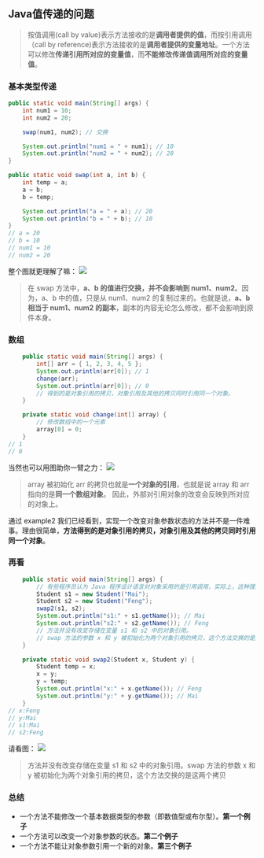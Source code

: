 ## Java值传递的问题

> 按值调用(call by value)表示方法接收的是**调用者提供的值**，而按引用调用（call by reference)表示方法接收的是**调用者提供的变量地址**。一个方法可以修改**传递引用所对应的变量值**，而**不能修改传递值调用所对应的变量值**。

### 基本类型传递

```java
public static void main(String[] args) {
    int num1 = 10;
    int num2 = 20;

    swap(num1, num2); // 交换

    System.out.println("num1 = " + num1); // 10
    System.out.println("num2 = " + num2); // 20
}

public static void swap(int a, int b) {
    int temp = a;
    a = b;
    b = temp;

    System.out.println("a = " + a); // 20
    System.out.println("b = " + b); // 10
}
// a = 20
// b = 10
// num1 = 10
// num2 = 20

```
整个图就更理解了嘛：
![](http://media.dreamcat.ink/uPic/%E5%9F%BA%E6%9C%AC%E7%B1%BB%E5%9E%8B%E4%BC%A0%E9%80%92%20.png)
> 在 swap 方法中，**a、b 的值进行交换，并不会影响到 num1、num2**。因为，a、b 中的值，只是从 num1、num2 的复制过来的。也就是说，**a、b 相当于 num1、num2 的副本**，副本的内容无论怎么修改，都不会影响到原件本身。

### 数组
```java
    public static void main(String[] args) {
        int[] arr = { 1, 2, 3, 4, 5 };
        System.out.println(arr[0]); // 1
        change(arr);
        System.out.println(arr[0]); // 0
        // 得到的是对象引用的拷贝，对象引用及其他的拷贝同时引用同一个对象。
    }

    private static void change(int[] array) {
        // 修改数组中的一个元素
        array[0] = 0;
    }
// 1
// 0
```
当然也可以用图助你一臂之力：
![](http://media.dreamcat.ink/uPic/%E6%95%B0%E7%BB%84%E7%B1%BB%E5%9E%8B%E4%BC%A0%E9%80%92.png)
> array 被初始化 arr 的拷贝也就是**一个对象的引用**，也就是说 array 和 arr 指向的是**同一个数组对象**。 因此，外部对引用对象的改变会反映到所对应的对象上。

通过 example2 我们已经看到，实现一个改变对象参数状态的方法并不是一件难事。理由很简单，**方法得到的是对象引用的拷贝，对象引用及其他的拷贝同时引用同一个对象**。

### 再看
```java
    public static void main(String[] args) {
        // 有些程序员认为 Java 程序设计语言对对象采用的是引用调用，实际上，这种理解是不对的。
        Student s1 = new Student("Mai");
        Student s2 = new Student("Feng");
        swap2(s1, s2);
        System.out.println("s1:" + s1.getName()); // Mai
        System.out.println("s2:" + s2.getName()); // Feng
        // 方法并没有改变存储在变量 s1 和 s2 中的对象引用。
        // swap 方法的参数 x 和 y 被初始化为两个对象引用的拷贝，这个方法交换的是这两个拷贝
    }

    private static void swap2(Student x, Student y) {
        Student temp = x;
        x = y;
        y = temp;
        System.out.println("x:" + x.getName()); // Feng
        System.out.println("y:" + y.getName()); // Mai
    }
// x:Feng
// y:Mai
// s1:Mai
// s2:Feng
```
请看图：
![](http://media.dreamcat.ink/uPic/%E5%AF%B9%E8%B1%A1%E5%BC%95%E7%94%A8%E4%BC%A0%E9%80%92.png)

> 方法并没有改变存储在变量 s1 和 s2 中的对象引用。swap 方法的参数 x 和 y 被初始化为两个对象引用的拷贝，这个方法交换的是这两个拷贝

### 总结
- 一个方法不能修改一个基本数据类型的参数（即数值型或布尔型）。**第一个例子**
- 一个方法可以改变一个对象参数的状态。**第二个例子**
- 一个方法不能让对象参数引用一个新的对象。**第三个例子**

